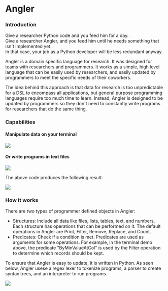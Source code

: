 # Angler
<h3>Introduction</h3>
<p>
  Give a researcher Python code and you feed him for a day. <br>
  Give a researcher Angler, and you feed him until he needs something that isn't implemented yet. <br>
  In that case, your job as a Python developer will be less redundant anyway. 
</p>
<p>
  Angler is a domain specific language for research. It was designed for teams with researchers and programmers. 
  It works as a simple, high level language that can be easily used by researchers, and easily updated by programmers 
  to meet the specific needs of their coworkers. 
</p>
<p>
  The idea behind this approach is that data for research is too unpredictable for a DSL to encompass all applications, but
  general purpose programming languages require too much time to learn. Instead, Angler is designed to be updated by programmers
  so they don't need to constantly write programs for researchers that do the same thing. 
</p>
  
<h3>Capabilities</h3>
<h4>Manipulate data on your terminal</h4>
<img src="https://github.com/user-attachments/assets/410c92e6-d57b-4a6c-91a4-716042ee2e3a">
<p></p>
<h4>Or write programs in text files</h4>
<img src="https://github.com/user-attachments/assets/f0a93410-7d31-4ae3-a3e2-a0410cfd4874">

<p>The above code produces the following result:</p>
<img src="https://github.com/user-attachments/assets/06571d78-e0d3-47ea-a505-14cd213f8ff2">

<h3>How it works</h3>
<p>
  There are two types of programmer defined objects in Angler:
  <ul>
    <li>
      Structures: Include all data like files, lists, tables, text, and numbers. Each structure has
      operations that can be performed on it. The default operations in Angler are Print, Filter, Remove, Replace, and Count. 
    </li>
    <li>
      Predicates: Check if a condition is met. Predicates are used as arguments for some operations. For example, in the
      terminal demo above, the predicate "ByMinValueAtCol" is used by the Filter operation to determine which records should be kept. 
    </li>
  </ul>
</p>

<p>
  To ensure that Angler is easy to update, it is written in Python. As seen below, Angler usese a regex lexer to tokenize programs,
  a parser to create syntax trees, and an interpreter to run programs. 
</p>
<img src="https://github.com/user-attachments/assets/6f1048ce-7a07-4bf5-a2b5-fdb5cade1ea2">


